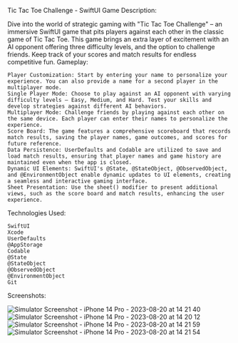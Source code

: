 Tic Tac Toe Challenge - SwiftUI Game
Description:

Dive into the world of strategic gaming with "Tic Tac Toe Challenge" – an immersive SwiftUI game that pits players against each other in the classic game of Tic Tac Toe. This game brings an extra layer of excitement with an AI opponent offering three difficulty levels, and the option to challenge friends. Keep track of your scores and match results for endless competitive fun.
Gameplay:

    Player Customization: Start by entering your name to personalize your experience. You can also provide a name for a second player in the multiplayer mode.
    Single Player Mode: Choose to play against an AI opponent with varying difficulty levels – Easy, Medium, and Hard. Test your skills and develop strategies against different AI behaviors.
    Multiplayer Mode: Challenge friends by playing against each other on the same device. Each player can enter their names to personalize the experience.
    Score Board: The game features a comprehensive scoreboard that records match results, saving the player names, game outcomes, and scores for future reference.
    Data Persistence: UserDefaults and Codable are utilized to save and load match results, ensuring that player names and game history are maintained even when the app is closed.
    Dynamic UI Elements: SwiftUI's @State, @StateObject, @ObservedObject, and @EnvironmentObject enable dynamic updates to UI elements, creating a seamless and interactive gaming interface.
    Sheet Presentation: Use the sheet() modifier to present additional views, such as the score board and match results, enhancing the user experience.

Technologies Used:

    SwiftUI
    Xcode
    UserDefaults
    @AppStorage
    Codable
    @State
    @StateObject
    @ObservedObject
    @EnvironmentObject
    Git

Screenshots:

![Simulator Screenshot - iPhone 14 Pro - 2023-08-20 at 14 21 40](https://github.com/FlaviusAkb/TicTacToe/assets/46058216/f056e609-80ad-4621-a71f-911f8db4701b)
![Simulator Screenshot - iPhone 14 Pro - 2023-08-20 at 14 20 12](https://github.com/FlaviusAkb/TicTacToe/assets/46058216/722b2c08-cae4-42c2-8d18-b0f3693df2be)
![Simulator Screenshot - iPhone 14 Pro - 2023-08-20 at 14 21 59](https://github.com/FlaviusAkb/TicTacToe/assets/46058216/91b494be-1d9b-475f-a90e-89dfa920ee53)
![Simulator Screenshot - iPhone 14 Pro - 2023-08-20 at 14 21 54](https://github.com/FlaviusAkb/TicTacToe/assets/46058216/79e7e8b5-4b37-4d02-9262-2e7547934d85)
